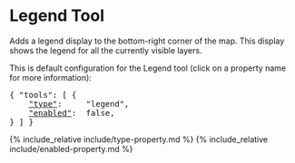 # Legend Tool

Adds a legend display to the bottom-right corner of the map.
This display shows the legend for all the currently visible layers.

This is default configuration for the Legend tool (click on a property name for more information):
<pre>
{ "tools": [ {
    <a href="#type-property"        >"type"</a>:     "legend",
    <a href="#enabled-property"     >"enabled"</a>:  false,
} ] }
</pre>

{% include_relative include/type-property.md %}
{% include_relative include/enabled-property.md %}
